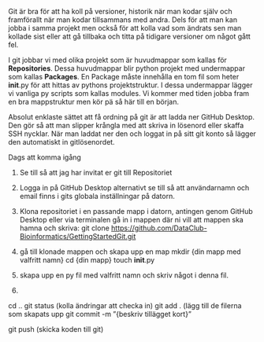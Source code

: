 
Git är bra för att ha koll på versioner, historik när man kodar själv och
framförallt när man kodar tillsammans med andra. Dels för att man kan jobba 
i samma projekt men också för att kolla vad som ändrats sen man kollade sist
eller att gå tillbaka och titta på tidigare versioner om något gått fel.

I git jobbar vi med olika projekt som är huvudmappar som kallas för 
__Repositories__. Dessa huvudmappar blir python projekt med undermappar som
kallas __Packages__. En Package måste innehålla en tom fil som heter
__init__.py för att hittas av pythons projektstruktur. I dessa undermappar
lägger vi vanliga py scripts som kallas modules. Vi kommer med tiden
jobba fram en bra mappstruktur men kör pä så här till en början.

Absolut enklaste sättet att få ordning på git är att ladda ner 
GitHub Desktop. Den gör så att man slipper krångla med att skriva in
lösenord eller skaffa SSH nycklar. När man laddat ner den och loggat in på 
sitt git konto så lägger den automatiskt in gitlösenordet.

Dags att komma igång
1.	Se till så att jag har invitat er git till Repositoriet

2.	Logga in på GitHub Desktop alternativt se till så att användarnamn
	och email finns i gits globala inställningar på datorn. 
 
3.	Klona repositoriet i en passande mapp i datorn, antingen genom
	GitHub Desktop eller via terminalen gå in i mappen där ni vill att 
	mappen ska hamna och skriva:
	git clone https://github.com/DataClub-Bioinformatics/GettingStartedGit.git

4. gå till klonade mappen och skapa upp en map
mkdir {din mapp med valfritt namn}
cd {din mapp}
touch __init__.py

5. skapa upp en py fil med valfritt namn och skriv något i denna fil.

6. 
cd ..
git status (kolla ändringar att checka in)
git add . (lägg till de filerna som skapats upp
git commit -m ”{beskriv tillägget kort}”

git push (skicka koden till git)


